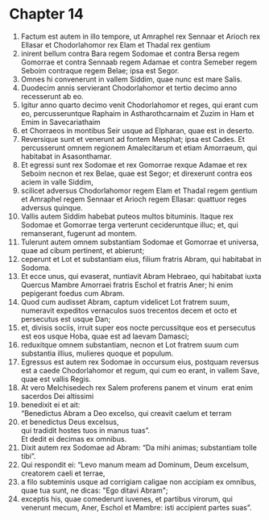 # Chapter 14
1. Factum est autem in illo tempore, ut Amraphel rex Sennaar et Arioch rex Ellasar et Chodorlahomor rex Elam et Thadal rex gentium  
2. inirent bellum contra Bara regem Sodomae et contra Bersa regem Gomorrae et contra Sennaab regem Adamae et contra Semeber regem Seboim contraque regem Belae; ipsa est Segor.  
3. Omnes hi convenerunt in vallem Siddim, quae nunc est mare Salis.  
4. Duodecim annis servierant Chodorlahomor et tertio decimo anno recesserunt ab eo.  
5. Igitur anno quarto decimo venit Chodorlahomor et reges, qui erant cum eo, percusseruntque Raphaim in Astharothcarnaim et Zuzim in Ham et Emim in Savecariathaim  
6. et Chorraeos in montibus Seir usque ad Elpharan, quae est in deserto.  
7. Reversique sunt et venerunt ad fontem Mesphat; ipsa est Cades. Et percusserunt omnem regionem Amalecitarum et etiam Amorraeum, qui habitabat in Asasonthamar.  
8. Et egressi sunt rex Sodomae et rex Gomorrae rexque Adamae et rex Seboim necnon et rex Belae, quae est Segor; et direxerunt contra eos aciem in valle Siddim,  
9. scilicet adversus Chodorlahomor regem Elam et Thadal regem gentium et Amraphel regem Sennaar et Arioch regem Ellasar: quattuor reges adversus quinque.  
10. Vallis autem Siddim habebat puteos multos bituminis. Itaque rex Sodomae et Gomorrae terga verterunt cecideruntque illuc; et, qui remanserant, fugerunt ad montem.  
11. Tulerunt autem omnem substantiam Sodomae et Gomorrae et universa, quae ad cibum pertinent, et abierunt;  
12. ceperunt et Lot et substantiam eius, filium fratris Abram, qui habitabat in Sodoma.  
13. Et ecce unus, qui evaserat, nuntiavit Abram Hebraeo, qui habitabat iuxta Quercus Mambre Amorraei fratris Eschol et fratris Aner; hi enim pepigerant foedus cum Abram.  
14. Quod cum audisset Abram, captum videlicet Lot fratrem suum, numeravit expeditos vernaculos suos trecentos decem et octo et persecutus est usque Dan;  
15. et, divisis sociis, irruit super eos nocte percussitque eos et persecutus est eos usque Hoba, quae est ad laevam Damasci;  
16. reduxitque omnem substantiam, necnon et Lot fratrem suum cum substantia illius, mulieres quoque et populum.  
17. Egressus est autem rex Sodomae in occursum eius, postquam reversus est a caede Chodorlahomor et regum, qui cum eo erant, in vallem Save, quae est vallis Regis.  
18. At vero Melchisedech rex Salem proferens panem et vinum ­ erat enim sacerdos Dei altissimi 
19.  benedixit ei et ait:  
“Benedictus Abram a Deo excelso, qui creavit caelum et terram  
20. et benedictus Deus excelsus,  
qui tradidit hostes tuos in manus tuas”.  
Et dedit ei decimas ex omnibus.  
21. Dixit autem rex Sodomae ad Abram: “Da mihi animas; substantiam tolle tibi”.  
22. Qui respondit ei: “Levo manum meam ad Dominum, Deum excelsum, creatorem caeli et terrae,  
23. a filo subteminis usque ad corrigiam caligae non accipiam ex omnibus, quae tua sunt, ne dicas: "Ego ditavi Abram";  
24. exceptis his, quae comederunt iuvenes, et partibus virorum, qui venerunt mecum, Aner, Eschol et Mambre: isti accipient partes suas”.
